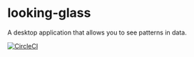 # looking-glass
A desktop application that allows you to see patterns in data.

[![CircleCI](https://circleci.com/gh/kadhirvelm/looking-glass.svg?style=svg)](https://circleci.com/gh/kadhirvelm/looking-glass)
